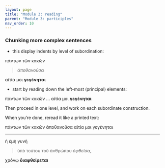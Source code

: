 ```yaml
---
layout: page
title: "Module 3: reading"
parent: "Module 3: participles"
nav_order: 10
---
```




### Chunking more complex sentences

- this display indents by level of subordination:

πάντων τῶν κακῶν 

> *ἀποθανοῦσα*

αἰτία μοι **γεγένηται**


- start by reading down the left-most (principal) elements:


πάντων τῶν κακῶν ... αἰτία μοι **γεγένηται**


Then proceed in one level, and work on each subordinate construction.

When you're done, reread it like a printed text:


πάντων τῶν κακῶν ἀποθανοῦσα αἰτία μοι γεγένηται


---

ἡ ἐμὴ γυνὴ 

> ὑπὸ τούτου τοῦ ἀνθρώπου *ὀφθεῖσα*, 

χρόνῳ **διαφθείρεται**
